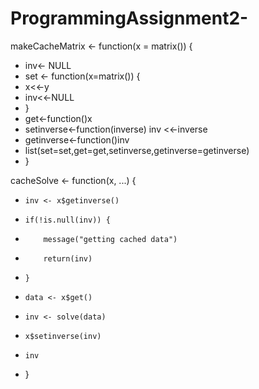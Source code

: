 # ProgrammingAssignment2-

makeCacheMatrix <- function(x = matrix()) {
+   inv<- NULL
+ set <- function(x=matrix()) {
+    x<<-y
+    inv<<-NULL
+    }
+ get<-function()x
+ setinverse<-function(inverse) inv <<-inverse
+ getinverse<-function()inv
+ list(set=set,get=get,setinverse,getinverse=getinverse)
+ }

cacheSolve <- function(x, ...) {
+     inv <- x$getinverse()
+     if(!is.null(inv)) {
+         message("getting cached data")
+         return(inv)
+     }
+     data <- x$get()
+     inv <- solve(data)
+     x$setinverse(inv)
+     inv
+ }
